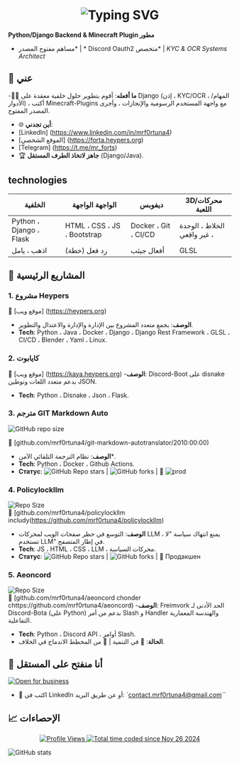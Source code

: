 
<div align="center">
  <h1>
    <img src="https://readme-typing-svg.herokuapp.com?font=Jetbrains+mono&size=40&duration=3000&color=238956&center=true&vCenter=true&width=435&lines=Привет;Я+Mr_Fortuna+👋;" alt="Typing SVG" />
  </h1>
</div>

**Python/Django Backend & Minecraft Plugin مطور**
* مساهم مفتوح المصدر* | * Discord Oauth2 متخصص* | *KYC & OCR Systems Architect*



## 🚀 عني
-👨‍💻 **ما أفعله**: أقوم بتطوير حلول خلفية معقدة على Django (إذن ، KYC/OCR ، المهام/الأدوار) ، أكتب Minecraft-Plugins مع واجهة المستخدم الرسومية والإنجازات ، وأجرى المصدر المفتوح.
- 🌐 **أين تجدني**:
- [LinkedIn] (https://www.linkedin.com/in/mrf0rtuna4)
- [الموقع الشخصي] (https://forta.heypers.org)
- [Telegram] (https://t.me/mr_forts)
- 🏆 **جاهز لاتخاذ الطرف المستقل** (Django/Java).



## technologies
| الخلفية | الواجهة الواجهة | ديفوبس | 3D/محركات اللعبة |
| ----------------------- | ------------- | ------------- | ----------------- |
| Python ، Django ، Flask | HTML ، CSS ، JS ، Bootstrap | Docker ، Git ، CI/CD | الخلاط ، الوحدة ، غير واقعي |
| اذهب ، يامل | رد فعل (خطة) | أفعال جيثب | GLSL |



## 📂 المشاريع الرئيسية

### 1. مشروع Heypers
🔗 [موقع ويب] (https://heypers.org)
- **الوصف**: يجمع متعدد المشروع بين الإدارة والإدارة والاعتدال والتطوير.
- **Tech**: Python ، Java ، Docker ، Django ، Django Rest Framework ، GLSL ، CI/CD ، Blender ، Yaml ، Linux.



### 2. كايابوت
🔗 [موقع ويب] (https://kaya.heypers.org)
-**الوصف**: Discord-Boot على disnake بدعم متعدد اللغات وتوطين JSON.
- **Tech**: Python ، Disnake ، Json ، Flask.



### 3. مترجم GIT Markdown Auto
![GitHub repo size](https://img.shields.io/github/repo-size/mrf0rtuna4/Git-Markdown-AutoTranslator)

🔗 [github.com/mrf0rtuna4/git-markdown-autotranslator/2010:00:00)
- **الوصف**: نظام الترجمة التلقائي الآمن*.
- **Tech**: Python ، Docker ، Github Actions.
- **Статус**: ![GitHub Repo stars](https://img.shields.io/github/stars/mrf0rtuna4/Git-Markdown-AutoTranslator) | ![GitHub forks](https://img.shields.io/github/forks/mrf0rtuna4/Git-Markdown-AutoTranslator) | 🚀 ![prod](https://img.shields.io/github/actions/workflow/status/mrf0rtuna4/Git-Markdown-AutoTranslator/development.yml)



### 4. Policylockllm
![Repo Size](https://img.shields.io/github/repo-size/mrf0rtuna4/PolicyLockLLM)  
🔗 [github.com/mrf0rtuna4/policylockllm includy(https://github.com/mrf0rtuna4/policylockllm)
- **الوصف**: التوسع في حظر صفحات الويب لمحركات LLM ، يمنع انتهاك سياسة "لا تستخدم LLM" في إطار المتصفح.
- **Tech**: JS ، HTML ، CSS ، LLM ، محركات السياسة.
- **Статус**: ![GitHub Repo stars](https://img.shields.io/github/stars/mrf0rtuna4/PolicyLockLLM) | ![GitHub forks](https://img.shields.io/github/forks/mrf0rtuna4/PolicyLockLLM) | 🚀 Продакшен



### 5. Aeoncord
![Repo Size](https://img.shields.io/github/repo-size/mrf0rtuna4/aeoncord)  
🔗 [github.com/mrf0rtuna4/aeoncord chonder chttps://github.com/mrf0rtuna4/aeoncord)
-**الوصف**: Freimvork الحد الأدنى لـ Discord-Bota (على Python) بدعم من أمر Slash و Handler والهندسة المعمارية التفاعلية.
- **Tech**: Python ، Discord API ، أوامر Slash.
- **الحالة**: 🧪 في التنمية | 🔐 من المخطط الاندماج في الخلاف.



## 💼 أنا منفتح على المستقل
[![Open for business](https://img.shields.io/badge/Open%20for-Freelance-green)](https://www.linkedin.com/in/mrf0rtuna4)
- 📩 اكتب في LinkedIn أو عن طريق البريد: `contact.mrf0rtuna4@gmail.com``



## 📈 الإحصاءات

<div align="center">
  <a href="https://github.com/mrf0rtuna4">
    <img src="https://komarev.com/ghpvc/?username=mrf0rtuna4&style=flat-square&color=green&label=Profile+Views" alt="Profile Views" />
  </a>
  <a href="https://wakatime.com/@mr_fortuna"><img src="https://wakatime.com/badge/user/6cbc12fa-3e1e-4cbd-908d-0c349269741c.svg" alt="Total time coded since Nov 26 2024" /></a> 
</div>

![GitHub stats](https://github-readme-stats.vercel.app/api?username=mrf0rtuna4&show_icons=true&theme=radical
)